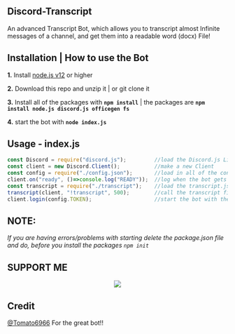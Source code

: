 ## Discord-Transcript

An advanced Transcript Bot, which allows you to transcript almost Infinite messages of a channel, and get them into a readable word (docx) File!

## Installation | How to use the Bot

 **1.** Install [node.js v12](https://nodejs.org/api/cli.html#cli_unhandled_rejections_mode) or higher

 **2.** Download this repo and unzip it    |    or git clone it
 
 **3.** Install all of the packages with **`npm install`**     |  the packages are   **`npm install node.js discord.js officegen fs`**
 
 **4.** start the bot with **`node index.js`**

## Usage - index.js

```javascript
const Discord = require("discord.js");         //load the Discord.js Library
const client = new Discord.Client();           //make a new Client
const config = require("./config.json");       //load in all of the config files
client.on("ready", ()=>console.log("READY"));  //log when the bot gets ready
const transcript = require("./transcript");    //load the transcript.js file
transcript(client, "!transcript", 500);        //call the transcript file with the client, the COMMAND, and the maximum of messages to fetch 
client.login(config.TOKEN);                    //start the bot with the bot token
```

## **NOTE:**

*If you are having errors/problems with starting delete the package.json file and do, before you install the packages `npm init`*

## SUPPORT ME

<div align="center">
            <a href="https://www.buymeacoffee.com/navaneethkm" target="_blank" style="display: inline-block;">
                <img
                    src="https://img.shields.io/badge/Donate-Buy%20Me%20A%20Coffee-orange.svg?style=flat-square" 
                    align="center"
                />
            </a></div>
            
## Credit

[@Tomato6966](https://github.com/Tomato6966/) For the great bot!!
